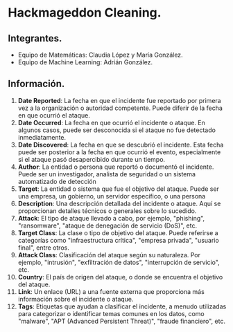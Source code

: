 # Hackmageddon Cleaning.
## Integrantes.
- Equipo de Matemáticas: Claudia López y María González.
- Equipo de Machine Learning: Adrián González.
## Información.
1. **Date Reported**: La fecha en que el incidente fue reportado por primera vez a la organización o autoridad competente. Puede diferir de la fecha en que ocurrió el ataque.   
2. **Date Occurred**: La fecha en que ocurrió el incidente o ataque. En algunos casos, puede ser desconocida si el ataque no fue detectado inmediatamente.     
3. **Date Discovered**: La fecha en que se descubrió el incidente. Esta fecha puede ser posterior a la fecha en que ocurrió el evento, especialmente si el ataque pasó desapercibido durante un tiempo.    
4. **Author**: La entidad o persona que reportó o documentó el incidente. Puede ser un investigador, analista de seguridad o un sistema automatizado de detección            
5. **Target**: La entidad o sistema que fue el objetivo del ataque. Puede ser una empresa, un gobierno, un servidor específico, o una persona            
6. **Description**: Una descripción detallada del incidente o ataque. Aquí se proporcionan detalles técnicos o generales sobre lo sucedido.       
7. **Attack**: El tipo de ataque llevado a cabo, por ejemplo, "phishing", "ransomware", "ataque de denegación de servicio (DoS)", etc.             
8. **Target Class**: La clase o tipo de objetivo del ataque. Puede referirse a categorías como "infraestructura crítica", "empresa privada", "usuario final", entre otros.       
9. **Attack Class**: Clasificación del ataque según su naturaleza. Por ejemplo, "intrusión", "exfiltración de datos", "interrupción de servicio", etc.      
10. **Country**: El país de origen del ataque, o donde se encuentra el objetivo del ataque.            
11. **Link**: Un enlace (URL) a una fuente externa que proporciona más información sobre el incidente o ataque.               
12. **Tags**: Etiquetas que ayudan a clasificar el incidente, a menudo utilizadas para categorizar o identificar temas comunes en los datos, como "malware", "APT (Advanced Persistent Threat)", "fraude financiero", etc.
